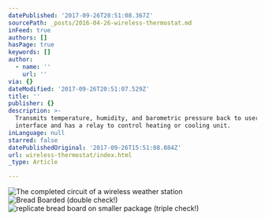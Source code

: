 ```yaml
---
datePublished: '2017-09-26T20:51:08.367Z'
sourcePath: _posts/2016-04-26-wireless-thermostat.md
inFeed: true
authors: []
hasPage: true
keywords: []
author:
  - name: ''
    url: ''
via: {}
dateModified: '2017-09-26T20:51:07.529Z'
title: ''
publisher: {}
description: >-
  Transmits temperature, humidity, and barometric pressure back to user
  interface and has a relay to control heating or cooling unit.
inLanguage: null
starred: false
datePublishedOriginal: '2017-09-26T15:51:08.084Z'
url: wireless-thermostat/index.html
_type: Article

---
```

![The completed circuit of a wireless weather station](https://the-grid-user-content.s3-us-west-2.amazonaws.com/adafe9fa-91a0-4b36-9d6e-29e6767945bd.jpg)
![Bread Boarded (double check!)](https://the-grid-user-content.s3-us-west-2.amazonaws.com/b05a5f7c-0e00-4aad-b7a1-87cbd5277e66.jpg)
![replicate bread board on smaller package (triple check!)](https://the-grid-user-content.s3-us-west-2.amazonaws.com/a2f022f4-247e-4531-bd49-a8f2cd9151bd.jpg)